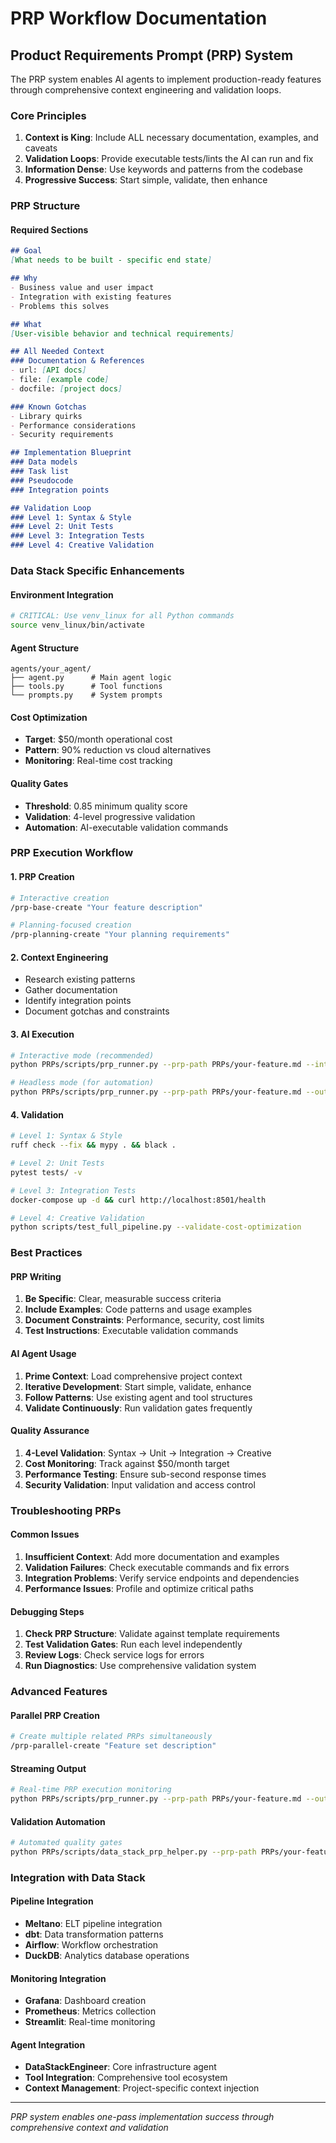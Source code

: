 # PRP Workflow Documentation

## Product Requirements Prompt (PRP) System

The PRP system enables AI agents to implement production-ready features through comprehensive context engineering and validation loops.

### Core Principles

1. **Context is King**: Include ALL necessary documentation, examples, and caveats
2. **Validation Loops**: Provide executable tests/lints the AI can run and fix
3. **Information Dense**: Use keywords and patterns from the codebase
4. **Progressive Success**: Start simple, validate, then enhance

### PRP Structure

#### Required Sections
```markdown
## Goal
[What needs to be built - specific end state]

## Why
- Business value and user impact
- Integration with existing features
- Problems this solves

## What
[User-visible behavior and technical requirements]

## All Needed Context
### Documentation & References
- url: [API docs]
- file: [example code]
- docfile: [project docs]

### Known Gotchas
- Library quirks
- Performance considerations
- Security requirements

## Implementation Blueprint
### Data models
### Task list
### Pseudocode
### Integration points

## Validation Loop
### Level 1: Syntax & Style
### Level 2: Unit Tests
### Level 3: Integration Tests
### Level 4: Creative Validation
```

### Data Stack Specific Enhancements

#### Environment Integration
```bash
# CRITICAL: Use venv_linux for all Python commands
source venv_linux/bin/activate
```

#### Agent Structure
```
agents/your_agent/
├── agent.py      # Main agent logic
├── tools.py      # Tool functions
└── prompts.py    # System prompts
```

#### Cost Optimization
- **Target**: $50/month operational cost
- **Pattern**: 90% reduction vs cloud alternatives
- **Monitoring**: Real-time cost tracking

#### Quality Gates
- **Threshold**: 0.85 minimum quality score
- **Validation**: 4-level progressive validation
- **Automation**: AI-executable validation commands

### PRP Execution Workflow

#### 1. PRP Creation
```bash
# Interactive creation
/prp-base-create "Your feature description"

# Planning-focused creation
/prp-planning-create "Your planning requirements"
```

#### 2. Context Engineering
- Research existing patterns
- Gather documentation
- Identify integration points
- Document gotchas and constraints

#### 3. AI Execution
```bash
# Interactive mode (recommended)
python PRPs/scripts/prp_runner.py --prp-path PRPs/your-feature.md --interactive

# Headless mode (for automation)
python PRPs/scripts/prp_runner.py --prp-path PRPs/your-feature.md --output-format json
```

#### 4. Validation
```bash
# Level 1: Syntax & Style
ruff check --fix && mypy . && black .

# Level 2: Unit Tests
pytest tests/ -v

# Level 3: Integration Tests
docker-compose up -d && curl http://localhost:8501/health

# Level 4: Creative Validation
python scripts/test_full_pipeline.py --validate-cost-optimization
```

### Best Practices

#### PRP Writing
1. **Be Specific**: Clear, measurable success criteria
2. **Include Examples**: Code patterns and usage examples
3. **Document Constraints**: Performance, security, cost limits
4. **Test Instructions**: Executable validation commands

#### AI Agent Usage
1. **Prime Context**: Load comprehensive project context
2. **Iterative Development**: Start simple, validate, enhance
3. **Follow Patterns**: Use existing agent and tool structures
4. **Validate Continuously**: Run validation gates frequently

#### Quality Assurance
1. **4-Level Validation**: Syntax → Unit → Integration → Creative
2. **Cost Monitoring**: Track against $50/month target
3. **Performance Testing**: Ensure sub-second response times
4. **Security Validation**: Input validation and access control

### Troubleshooting PRPs

#### Common Issues
1. **Insufficient Context**: Add more documentation and examples
2. **Validation Failures**: Check executable commands and fix errors
3. **Integration Problems**: Verify service endpoints and dependencies
4. **Performance Issues**: Profile and optimize critical paths

#### Debugging Steps
1. **Check PRP Structure**: Validate against template requirements
2. **Test Validation Gates**: Run each level independently
3. **Review Logs**: Check service logs for errors
4. **Run Diagnostics**: Use comprehensive validation system

### Advanced Features

#### Parallel PRP Creation
```bash
# Create multiple related PRPs simultaneously
/prp-parallel-create "Feature set description"
```

#### Streaming Output
```bash
# Real-time PRP execution monitoring
python PRPs/scripts/prp_runner.py --prp-path PRPs/your-feature.md --output-format stream-json
```

#### Validation Automation
```bash
# Automated quality gates
python PRPs/scripts/data_stack_prp_helper.py --prp-path PRPs/your-feature.md --validate-only
```

### Integration with Data Stack

#### Pipeline Integration
- **Meltano**: ELT pipeline integration
- **dbt**: Data transformation patterns
- **Airflow**: Workflow orchestration
- **DuckDB**: Analytics database operations

#### Monitoring Integration
- **Grafana**: Dashboard creation
- **Prometheus**: Metrics collection
- **Streamlit**: Real-time monitoring

#### Agent Integration
- **DataStackEngineer**: Core infrastructure agent
- **Tool Integration**: Comprehensive tool ecosystem
- **Context Management**: Project-specific context injection

---

*PRP system enables one-pass implementation success through comprehensive context and validation*

